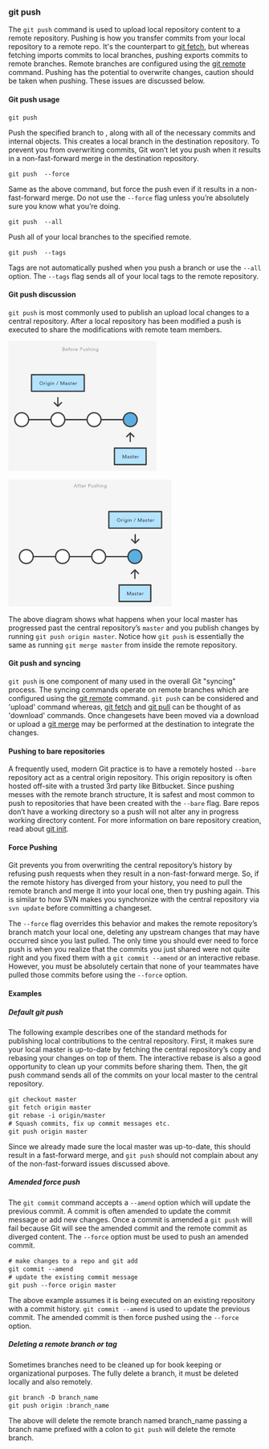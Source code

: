 ### git push

The `git push` command is used to upload local repository content to a remote repository. Pushing is how you transfer commits from your local repository to a remote repo. It's the counterpart to [git fetch](https://www.atlassian.com/git/tutorials/syncing/git-fetch), but whereas fetching imports commits to local branches, pushing exports commits to remote branches. Remote branches are configured using the [git remote](https://www.atlassian.com/git/tutorials/syncing) command. Pushing has the potential to overwrite changes, caution should be taken when pushing. These issues are discussed below.

#### Git push usage

```
git push
```
  
Push the specified branch to <remote>, along with all of the necessary commits and internal objects. This creates a local branch in the destination repository. To prevent you from overwriting commits, Git won’t let you push when it results in a non-fast-forward merge in the destination repository.

```
git push  --force
```

Same as the above command, but force the push even if it results in a non-fast-forward merge. Do not use the `--force` flag unless you’re absolutely sure you know what you’re doing.

```
git push  --all
```

Push all of your local branches to the specified remote.

```
git push  --tags
```

Tags are not automatically pushed when you push a branch or use the `--all` option. The `--tags` flag sends all of your local tags to the remote repository.

#### Git push discussion

`git push` is most commonly used to publish an upload local changes to a central repository. After a local repository has been modified a push is executed to share the modifications with remote team members.

![](git-push-01.png)

![](git-push-02.png)

The above diagram shows what happens when your local master has progressed past the central repository’s `master` and you publish changes by running `git push origin master`. Notice how `git push` is essentially the same as running `git merge master` from inside the remote repository.

#### Git push and syncing

`git push` is one component of many used in the overall Git "syncing" process. The syncing commands operate on remote branches which are configured using the [git remote](https://www.atlassian.com/git/tutorials/syncing) command. `git push` can be considered and 'upload' command whereas, [git fetch](https://www.atlassian.com/git/tutorials/syncing/git-fetch) and [git pull](https://www.atlassian.com/git/tutorials/syncing/git-pull) can be thought of as 'download' commands. Once changesets have been moved via a download or upload a [git merge](https://www.atlassian.com/git/tutorials/using-branches/git-merge) may be performed at the destination to integrate the changes.

#### Pushing to bare repositories

A frequently used, modern Git practice is to have a remotely hosted `--bare` repository act as a central origin repository. This origin repository is often hosted off-site with a trusted 3rd party like Bitbucket. Since pushing messes with the remote branch structure, It is safest and most common to push to repositories that have been created with the `--bare` flag. Bare repos don’t have a working directory so a push will not alter any in progress working directory content. For more information on bare repository creation, read about [git init](https://www.atlassian.com/git/tutorials/setting-up-a-repository/git-init).

#### Force Pushing

Git prevents you from overwriting the central repository’s history by refusing push requests when they result in a non-fast-forward merge. So, if the remote history has diverged from your history, you need to pull the remote branch and merge it into your local one, then try pushing again. This is similar to how SVN makes you synchronize with the central repository via `svn update` before committing a changeset.

The `--force` flag overrides this behavior and makes the remote repository’s branch match your local one, deleting any upstream changes that may have occurred since you last pulled. The only time you should ever need to force push is when you realize that the commits you just shared were not quite right and you fixed them with a `git commit --amend` or an interactive rebase. However, you must be absolutely certain that none of your teammates have pulled those commits before using the `--force` option.

#### Examples

##### Default git push

The following example describes one of the standard methods for publishing local contributions to the central repository. First, it makes sure your local master is up-to-date by fetching the central repository’s copy and rebasing your changes on top of them. The interactive rebase is also a good opportunity to clean up your commits before sharing them. Then, the git push command sends all of the commits on your local master to the central repository.

```
git checkout master
git fetch origin master
git rebase -i origin/master
# Squash commits, fix up commit messages etc.
git push origin master
```

Since we already made sure the local master was up-to-date, this should result in a fast-forward merge, and `git push` should not complain about any of the non-fast-forward issues discussed above.

##### Amended force push

The `git commit` command accepts a `--amend` option which will update the previous commit. A commit is often amended to update the commit message or add new changes. Once a commit is amended a `git push` will fail because Git will see the amended commit and the remote commit as diverged content. The `--force` option must be used to push an amended commit.

```
# make changes to a repo and git add
git commit --amend
# update the existing commit message
git push --force origin master
```

The above example assumes it is being executed on an existing repository with a commit history. `git commit --amend` is used to update the previous commit. The amended commit is then force pushed using the `--force` option.

##### Deleting a remote branch or tag

Sometimes branches need to be cleaned up for book keeping or organizational purposes. The fully delete a branch, it must be deleted locally and also remotely.

```
git branch -D branch_name
git push origin :branch_name
```

The above will delete the remote branch named branch_name passing a branch name prefixed with a colon to `git push` will delete the remote branch.
